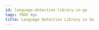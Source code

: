 ```yaml
---
id: language-detection-library-in-go
tags: TODO #go
title: Language Detection Library in Go
---
```


